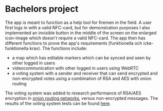 <html>
<head>
<h1>Bachelors project</h1>
</head>
<body>

<p>The app is meant to function as a help tool for firemen in the field. A user first logs in with a valid NFC-card, but for demonstration
purposes I also implemented an invisible button in the middle of the screen on the enlarged icon-image which doesn't require a valid NFC-card.
The app then has different functions to prove the app's requirements (funktionella och icke-funktionella krav). The functions include:
<ul>
<li> a map which has editable markers which can be synced and seen by other logged in users</li>
<li> videocommunication with other logged in users using WebRTC</li>
<li> a voting system with a sender and receiver that can send encrypted and non-encrypted votes using a combination of RSA and AES with onion routing</li>
</ul>
The voting system was added to research performance of RSA/AES encryption in <a href="https://github.com/minisemi/KANDSERVER2">onion routing networks</a>, versus non-encrypted messages. The results of the voting system tests can be found <a href="http://www.diva-portal.org/smash/record.jsf?pid=diva2%3A1066541&dswid=-7324">here</a>.
</p>

</body>
</html>
